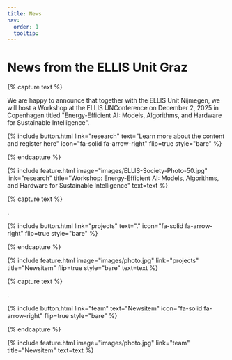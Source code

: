 ```yaml
---
title: News
nav:
  order: 1
  tooltip: 
---
```


# News from the ELLIS Unit Graz

{% capture text %}

We are happy to announce that together with the ELLIS Unit Nijmegen, we will host a Workshop at the ELLIS UNConference on December 2, 2025 in Copenhagen titled "Energy-Efficient AI: Models, Algorithms, and Hardware for Sustainable Intelligence". 

{%
  include button.html
  link="research"
  text="Learn more about the content and register here"
  icon="fa-solid fa-arrow-right"
  flip=true
  style="bare"
%}

{% endcapture %}

{%
  include feature.html
  image="images/ELLIS-Society-Photo-50.jpg"
  link="research"
  title="Workshop: Energy-Efficient AI: Models, Algorithms, and Hardware for Sustainable Intelligence"
  text=text
%}

{% capture text %}

. 

{%
  include button.html
  link="projects"
  text="."
  icon="fa-solid fa-arrow-right"
  flip=true
  style="bare"
%}

{% endcapture %}

{%
  include feature.html
  image="images/photo.jpg"
  link="projects"
  title="Newsitem"
  flip=true
  style="bare"
  text=text
%}

{% capture text %}

.

{%
  include button.html
  link="team"
  text="Newsitem"
  icon="fa-solid fa-arrow-right"
  flip=true
  style="bare"
%}

{% endcapture %}

{%
  include feature.html
  image="images/photo.jpg"
  link="team"
  title="Newsitem"
  text=text
%}
